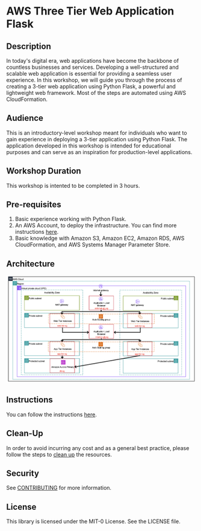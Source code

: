# AWS Three Tier Web Application Flask

## Description
In today's digital era, web applications have become the backbone of countless businesses and services. Developing a well-structured and scalable web application is essential for providing a seamless user experience. In this workshop, we will guide you through the process of creating a 3-tier web application using Python Flask, a powerful and lightweight web framework. Most of the steps are automated using AWS CloudFormation.

## Audience
This is an introductory-level workshop meant for individuals who want to gain experience in deploying a 3-tier application using Python Flask. The application developed in this workshop is intended for educational purposes and can serve as an inspiration for production-level applications.

## Workshop Duration
This workshop is intented to be completed in 3 hours. 

## Pre-requisites

1. Basic experience working with Python Flask. 
2. An AWS Account, to deploy the infrastructure. You can find more instructions [here](https://aws.amazon.com/free/). 
3. Basic knowledge with Amazon S3, Amazon EC2, Amazon RDS, AWS CloudFormation, and AWS Systems Manager Parameter Store. 

## Architecture

![Architecture Diagram](https://github.com/aws-samples/three-tier-web-application-flask/blob/main/images/Architecture.png)

## Instructions
You can follow the instructions [here]().

## Clean-Up

In order to avoid incurring any cost and as a general best practice, please follow the steps to [clean up]() the resources.

## Security

See [CONTRIBUTING](CONTRIBUTING.md#security-issue-notifications) for more information.

## License

This library is licensed under the MIT-0 License. See the LICENSE file.
